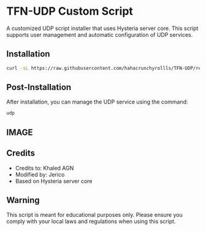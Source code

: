 # TFN-UDP Custom Script

A customized UDP script installer that uses Hysteria server core. This script supports user management and automatic configuration of UDP services.

## Installation

```bash
curl -sL https://raw.githubusercontent.com/hahacrunchyrollls/TFN-UDP/refs/heads/main/install | bash
```

## Post-Installation

After installation, you can manage the UDP service using the command:

```bash
udp
```

## IMAGE



## Credits

- Credits to: Khaled AGN
- Modified by: Jerico
- Based on Hysteria server core

## Warning

This script is meant for educational purposes only. Please ensure you comply with your local laws and regulations when using this script.
